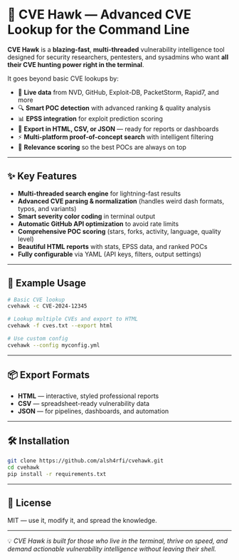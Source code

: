 # 🦅 CVE Hawk — Advanced CVE Lookup for the Command Line

**CVE Hawk** is a **blazing-fast**, **multi-threaded** vulnerability intelligence tool designed for security researchers, pentesters, and sysadmins who want **all their CVE hunting power right in the terminal**.

It goes beyond basic CVE lookups by:

* 📡 **Live data** from NVD, GitHub, Exploit-DB, PacketStorm, Rapid7, and more
* 🔍 **Smart POC detection** with advanced ranking & quality analysis
* 📊 **EPSS integration** for exploit prediction scoring
* 💾 **Export in HTML, CSV, or JSON** — ready for reports or dashboards
* ⚡ **Multi-platform proof-of-concept search** with intelligent filtering
* 🎯 **Relevance scoring** so the best POCs are always on top

---

## ✨ Key Features

* **Multi-threaded search engine** for lightning-fast results
* **Advanced CVE parsing & normalization** (handles weird dash formats, typos, and variants)
* **Smart severity color coding** in terminal output
* **Automatic GitHub API optimization** to avoid rate limits
* **Comprehensive POC scoring** (stars, forks, activity, language, quality level)
* **Beautiful HTML reports** with stats, EPSS data, and ranked POCs
* **Fully configurable** via YAML (API keys, filters, output settings)

---

## 🚀 Example Usage

```bash
# Basic CVE lookup
cvehawk -c CVE-2024-12345

# Lookup multiple CVEs and export to HTML
cvehawk -f cves.txt --export html

# Use custom config
cvehawk --config myconfig.yml
```

---

## 📦 Export Formats

* **HTML** — interactive, styled professional reports
* **CSV** — spreadsheet-ready vulnerability data
* **JSON** — for pipelines, dashboards, and automation

---

## 🛠 Installation

```bash
git clone https://github.com/alsh4rfi/cvehawk.git
cd cvehawk
pip install -r requirements.txt
```

---

## 📜 License

MIT — use it, modify it, and spread the knowledge.

---

💡 *CVE Hawk is built for those who live in the terminal, thrive on speed, and demand actionable vulnerability intelligence without leaving their shell.*
